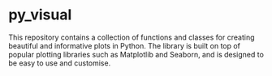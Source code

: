 # py_visual
This repository contains a collection of functions and classes for creating beautiful and informative plots in Python.  The library is built on top of popular plotting libraries such as Matplotlib and Seaborn, and is designed to be easy to use and customise.

